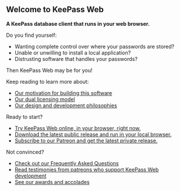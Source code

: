 ## Welcome to KeePass Web

**A KeePass database client that runs in your web browser.**

Do you find yourself:
* Wanting complete control over where your passwords are stored?
* Unable or unwilling to install a local application?
* Distrusting software that handles your passwords?

Then KeePass Web may be for you!

Keep reading to learn more about:
* [Our motivation for building this software](./TODO.md)
* [Our dual licensing model](./TODO.md)
* [Our design and development philosophies](./TODO.md)

Ready to start?
* [Try KeePass Web online, in your browser, right now.](./TODO.md)
* [Download the latest public release and run in your local browser.](./TODO.md)
* [Subscribe to our Patreon and get the latest private release.](./TODO.md)

Not convinced?
* [Check out our Frequently Asked Questions](./FAQ.md)
* [Read testimonies from patreons who support KeePass Web development](./TODO.md)
* [See our awards and accolades](./TODO.md)
